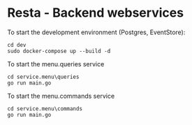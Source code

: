 # Resta - Backend webservices

To start the development environment (Postgres, EventStore):

```
cd dev
sudo docker-compose up --build -d 
```

To start the menu.queries service

```
cd service.menu\queries
go run main.go
```

To start the menu.commands service

```
cd service.menu\commands
go run main.go
```